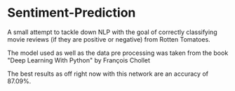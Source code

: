 # Sentiment-Prediction
 

A small attempt to tackle down NLP with the goal of correctly classifying movie reviews (if they are positive or negative) from Rotten Tomatoes.


The model used as well as the data pre processing was taken from the book "Deep Learning With Python" by François Chollet


The best results as off right now with this network are an accuracy of 87.09%.